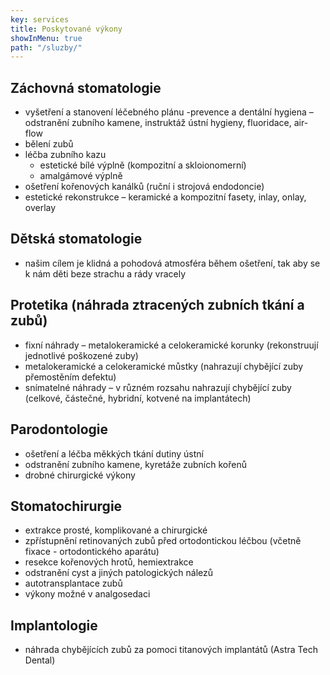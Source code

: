 ```yaml
---
key: services
title: Poskytované výkony
showInMenu: true
path: "/sluzby/"
---
```

## Záchovná stomatologie
- vyšetření a stanovení léčebného plánu
-prevence a dentální hygiena – odstranění zubního kamene, instruktáž ústní hygieny, fluoridace, air-flow
- bělení zubů
- léčba zubního kazu
  - estetické bílé výplně (kompozitní a skloionomerní)
  - amalgámové výplně
- ošetření kořenových kanálků (ruční i strojová endodoncie)
- estetické rekonstrukce – keramické a kompozitní fasety, inlay, onlay, overlay

## Dětská stomatologie
- našim cílem je klidná a pohodová atmosféra během ošetření, tak aby se k nám děti beze strachu a rády vracely

## Protetika (náhrada ztracených zubních tkání a zubů)
- fixní náhrady – metalokeramické a celokeramické korunky (rekonstruují jednotlivé poškozené zuby)
- metalokeramické a celokeramické můstky (nahrazují chybějící zuby přemostěním defektu)
- snímatelné náhrady – v různém rozsahu nahrazují chybějící zuby (celkové, částečné,  hybridní, kotvené na implantátech)

## Parodontologie
- ošetření a léčba měkkých tkání dutiny ústní
- odstranění zubního kamene, kyretáže zubních kořenů
- drobné chirurgické výkony

## Stomatochirurgie
- extrakce prosté, komplikované a chirurgické
- zpřístupnění retinovaných zubů před ortodontickou léčbou (včetně fixace - ortodontického aparátu)
- resekce kořenových hrotů, hemiextrakce
- odstranění cyst a jiných patologických nálezů
- autotransplantace zubů
- výkony možné v analgosedaci

## Implantologie
- náhrada chybějících zubů za pomoci titanových implantátů (Astra Tech Dental)
